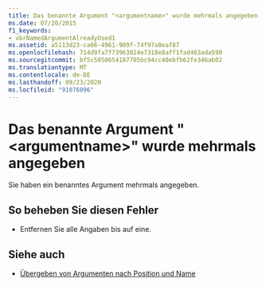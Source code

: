 ```yaml
---
title: Das benannte Argument "<argumentname>" wurde mehrmals angegeben
ms.date: 07/20/2015
f1_keywords:
- vbrNamedArgumentAlreadyUsed1
ms.assetid: a5113d23-ca66-4961-909f-74f97a0eaf87
ms.openlocfilehash: 714d9fa7f73963024e7318e8aff1fad463ada590
ms.sourcegitcommit: bf5c5850654187705bc94cc40ebfb62fe346ab02
ms.translationtype: MT
ms.contentlocale: de-DE
ms.lasthandoff: 09/23/2020
ms.locfileid: "91076096"
---
```

# <a name="named-argument-argumentname-specified-multiple-times"></a>Das benannte Argument "\<argumentname>" wurde mehrmals angegeben

Sie haben ein benanntes Argument mehrmals angegeben.  
  
## <a name="to-correct-this-error"></a>So beheben Sie diesen Fehler  
  
- Entfernen Sie alle Angaben bis auf eine.  
  
## <a name="see-also"></a>Siehe auch

- [Übergeben von Argumenten nach Position und Name](../programming-guide/language-features/procedures/passing-arguments-by-position-and-by-name.md)
